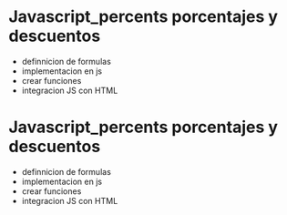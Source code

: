 # Javascript_percents porcentajes y descuentos

- definnicion de formulas
- implementacion en js
- crear funciones
- integracion JS con HTML



# Javascript_percents porcentajes y descuentos

- definnicion de formulas
- implementacion en js
- crear funciones
- integracion JS con HTML
